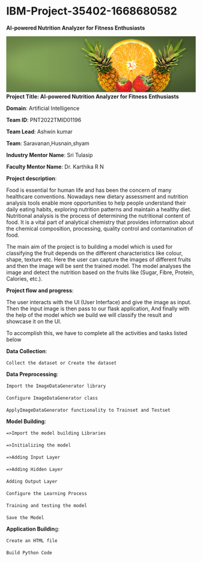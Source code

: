 # IBM-Project-35402-1668680582
**AI-powered Nutrition Analyzer for Fitness Enthusiasts**

![images](https://github.com/ashwinmuthu303/pics/blob/main/README%20IMAGE.png)
**Project Title: AI-powered Nutrition Analyzer for Fitness Enthusiasts**

**Domain**: Artificial Intelligence

**Team ID**: PNT2022TMID01196

**Team Lead**: Ashwin kumar

**Team**: Saravanan,Husnain,shyam

**Industry Mentor Name**: Sri Tulasip

**Faculty Mentor Name**: Dr. Karthika R N

**Project description**:

Food is essential for human life and has been the concern of many healthcare conventions. Nowadays new dietary assessment and nutrition analysis tools enable more opportunities to help people understand their daily eating habits, exploring nutrition patterns and maintain a healthy diet. Nutritional analysis is the process of determining the nutritional content of food. It is a vital part of analytical chemistry that provides information about the chemical composition, processing, quality control and contamination of food.

The main aim of the project is to building a model which is used for classifying the fruit depends on the different characteristics like colour, shape, texture etc. Here the user can capture the images of different fruits and then the image will be sent the trained model. The model analyses the image and detect the nutrition based on the fruits like (Sugar, Fibre, Protein, Calories, etc.).

**Project flow and progress**:

The user interacts with the UI (User Interface) and give the image as input. Then the input image is then pass to our flask application, And finally with the help of the model which we build we will classify the result and showcase it on the UI.

To accomplish this, we have to complete all the activities and tasks listed below

**Data Collection**:

    Collect the dataset or Create the dataset

**Data Preprocessing**:

    Import the ImageDataGenerator library

    Configure ImageDataGenerator class

    ApplyImageDataGenerator functionality to Trainset and Testset

**Model Building**:

    =>Import the model building Libraries

    =>Initializing the model

    =>Adding Input Layer

    =>Adding Hidden Layer

    Adding Output Layer

    Configure the Learning Process

    Training and testing the model

    Save the Model

**Application Buildin**g:

    Create an HTML file

    Build Python Code
